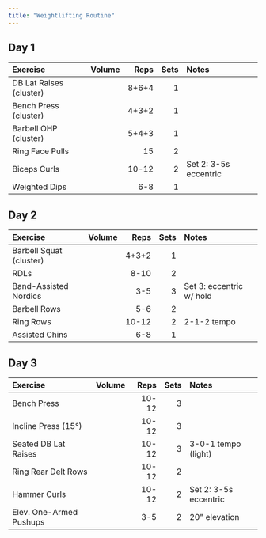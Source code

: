 ```yaml
---
title: "Weightlifting Routine"
---
```


## Day 1

| Exercise                  | Volume    | Reps  | Sets | Notes                      |
|:----------|:----|--:|--:|:-----------|
| DB Lat Raises (cluster)   |           | 8+6+4 | 1    |                            |
| Bench Press (cluster)     |           | 4+3+2 | 1    |                            |
| Barbell OHP (cluster)     |           | 5+4+3 | 1    |                            |
| Ring Face Pulls           |           | 15    | 2    |                            |
| Biceps Curls              |           | 10-12 | 2    | Set 2: 3-5s eccentric      |
| Weighted Dips             |           | 6-8   | 1    |                            |

## Day 2

| Exercise                  | Volume    | Reps  | Sets | Notes                      |
|:----------|:----|--:|--:|:-----------|
| Barbell Squat (cluster)   |           | 4+3+2 | 1    |                            |
| RDLs                      |           | 8-10  | 2    |                            |
| Band-Assisted Nordics     |           | 3-5   | 3    | Set 3: eccentric w/ hold   |
| Barbell Rows              |           | 5-6   | 2    |                            |
| Ring Rows                 |           | 10-12 | 2    | 2-1-2 tempo                |
| Assisted Chins            |           | 6-8   | 1    |                            |

## Day 3

| Exercise                  | Volume    | Reps  | Sets | Notes                      |
|:----------|:----|--:|--:|:-----------|
| Bench Press               |           | 10-12 | 3    |                            |
| Incline Press (15°)       |           | 10-12 | 3    |                            |
| Seated DB Lat Raises      |           | 10-12 | 3    | 3-0-1 tempo (light)        |
| Ring Rear Delt Rows       |           | 10-12 | 2    |                            |
| Hammer Curls              |           | 10-12 | 2    | Set 2: 3-5s eccentric      |
| Elev. One-Armed Pushups   |           | 3-5   | 2    | 20" elevation              |

